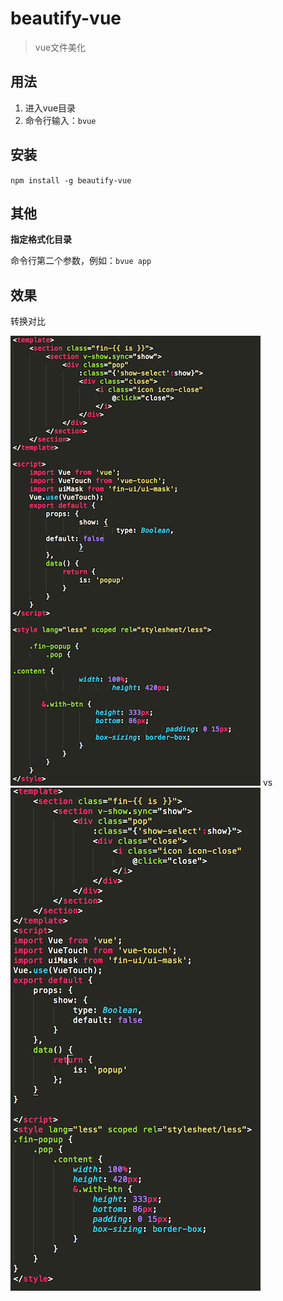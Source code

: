 # beautify-vue
>vue文件美化

## 用法

1. 进入vue目录
2. 命令行输入：`bvue`

## 安装

`npm install -g beautify-vue`

## 其他

**指定格式化目录**

命令行第二个参数，例如：`bvue app`

## 效果

转换对比

![before](doc/img/before.png) vs ![after](doc/img/after.png)


